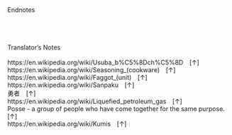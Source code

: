 <br/>
<br/>
Endnotes<br/>
<br/>
<br/>
<br/>
<br/>
Translator’s Notes<br/>
<br/>
https://en.wikipedia.org/wiki/Usuba_b%C5%8Dch%C5%8D [↑]<br/>
https://en.wikipedia.org/wiki/Seasoning_(cookware) [↑]<br/>
https://en.wikipedia.org/wiki/Faggot_(unit) [↑]<br/>
https://en.wikipedia.org/wiki/Sanpaku [↑]<br/>
勇者 [↑]<br/>
https://en.wikipedia.org/wiki/Liquefied_petroleum_gas [↑]<br/>
Posse - a group of people who have come together for the same purpose. [↑]<br/>
https://en.wikipedia.org/wiki/Kumis [↑]<br/>
<br/>
<br/>
<br/>
